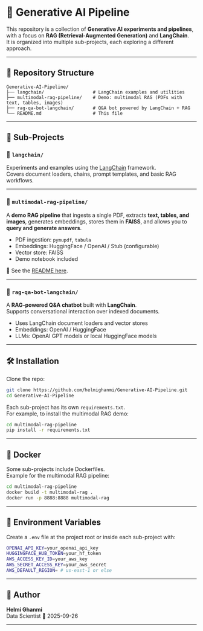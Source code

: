 # 🤖 Generative AI Pipeline

This repository is a collection of **Generative AI experiments and pipelines**, with a focus on **RAG (Retrieval-Augmented Generation)** and **LangChain**.  
It is organized into multiple sub-projects, each exploring a different approach.

---

## 📂 Repository Structure

```
Generative-AI-Pipeline/
├── langchain/                  # LangChain examples and utilities
├── multimodal-rag-pipeline/    # Demo: multimodal RAG (PDFs with text, tables, images)
├── rag-qa-bot-langchain/       # Q&A bot powered by LangChain + RAG
└── README.md                   # This file
```

---

## 🚀 Sub-Projects

### 🔹 `langchain/`
Experiments and examples using the [LangChain](https://www.langchain.com/) framework.  
Covers document loaders, chains, prompt templates, and basic RAG workflows.

---

### 🔹 `multimodal-rag-pipeline/`
A **demo RAG pipeline** that ingests a single PDF, extracts **text, tables, and images**, generates embeddings, stores them in **FAISS**, and allows you to **query and generate answers**.  

- PDF ingestion: `pymupdf`, `tabula`  
- Embeddings: HuggingFace / OpenAI / Stub (configurable)  
- Vector store: FAISS  
- Demo notebook included  

📖 See the [README here](multimodal-rag-pipeline/README.md).

---

### 🔹 `rag-qa-bot-langchain/`
A **RAG-powered Q&A chatbot** built with **LangChain**.  
Supports conversational interaction over indexed documents.

- Uses LangChain document loaders and vector stores  
- Embeddings: OpenAI / HuggingFace  
- LLMs: OpenAI GPT models or local HuggingFace models  

---

## 🛠️ Installation

Clone the repo:

```bash
git clone https://github.com/helmighanmi/Generative-AI-Pipeline.git
cd Generative-AI-Pipeline
```

Each sub-project has its own `requirements.txt`.  
For example, to install the multimodal RAG demo:

```bash
cd multimodal-rag-pipeline
pip install -r requirements.txt
```

---

## 🐳 Docker

Some sub-projects include Dockerfiles.  
Example for the multimodal RAG pipeline:

```bash
cd multimodal-rag-pipeline
docker build -t multimodal-rag .
docker run -p 8888:8888 multimodal-rag
```

---

## 🔑 Environment Variables

Create a `.env` file at the project root or inside each sub-project with:

```bash
OPENAI_API_KEY=your_openai_api_key
HUGGINGFACE_HUB_TOKEN=your_hf_token
AWS_ACCESS_KEY_ID=your_aws_key
AWS_SECRET_ACCESS_KEY=your_aws_secret
AWS_DEFAULT_REGION= # us-east-1 or else
```

---

## 👤 Author

**Helmi Ghanmi**  
Data Scientist
📅 2025-09-26

---
